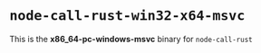 # `node-call-rust-win32-x64-msvc`

This is the **x86_64-pc-windows-msvc** binary for `node-call-rust`
